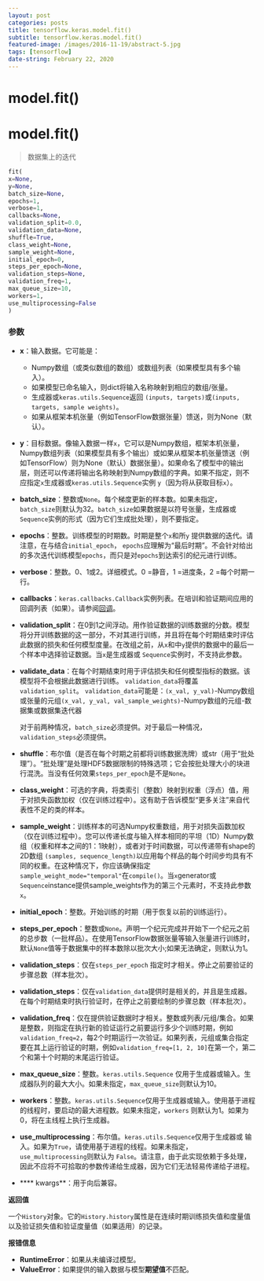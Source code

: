 ```yaml
---
layout: post
categories: posts
title: tensorflow.keras.model.fit()
subtitle: tensorflow.keras.model.fit()
featured-image: /images/2016-11-19/abstract-5.jpg
tags: [tensorflow]
date-string: February 22, 2020
---
```


# model.fit()

# model.fit()

> 数据集上的迭代

```python
fit(
x=None, 
y=None, 
batch_size=None, 
epochs=1, 
verbose=1, 
callbacks=None, 
validation_split=0.0, 
validation_data=None, 
shuffle=True, 
class_weight=None, 
sample_weight=None, 
initial_epoch=0, 
steps_per_epoch=None, 
validation_steps=None, 
validation_freq=1, 
max_queue_size=10, 
workers=1, 
use_multiprocessing=False
)
```

### 参数

-   **x**：输入数据。它可能是：
    
    -   Numpy数组（或类似数组的数组）或数组列表（如果模型具有多个输入）。
    -   如果模型已命名输入，则dict将输入名称映射到相应的数组/张量。
    -   生成器或`keras.utils.Sequence`返回 `(inputs, targets)`或`(inputs, targets, sample weights)`。
    -   如果从框架本机张量（例如TensorFlow数据张量）馈送，则为None（默认）。
-   **y**：目标数据。像输入数据一样`x`，它可以是Numpy数组，框架本机张量，Numpy数组列表（如果模型具有多个输出）或如果从框架本机张量馈送（例如TensorFlow）则为None（默认）数据张量）。如果命名了模型中的输出层，则还可以传递将输出名称映射到Numpy数组的字典。如果不指定，则不应指定`x`生成器或`keras.utils.Sequence`实例 `y`（因为将从获取目标`x`）。
    
-   **batch_size**：整数或`None`。每个梯度更新的样本数。如果未指定，`batch_size`则默认为32。`batch_size`如果数据是以符号张量，生成器或`Sequence`实例的形式（因为它们生成批处理），则不要指定。
    
-   **epochs**：整数。训练模型的时期数。时期是整个`x`和所`y` 提供数据的迭代。请注意，在与结合`initial_epoch`， `epochs`应理解为“最后时期”。不会针对给出的多次迭代训练模型`epochs`，而只是对`epochs`到达索引的纪元进行训练。
    
-   **verbose**：整数。0、1或2。详细模式。0 =静音，1 =进度条，2 =每个时期一行。
    
-   **callbacks**：`keras.callbacks.Callback`实例列表。在培训和验证期间应用的回调列表（如果）。请参阅[回调](https://keras.io/callbacks)。
    
-   **validation_split**：在0到1之间浮动。用作验证数据的训练数据的分数。模型将分开训练数据的这一部分，不对其进行训练，并且将在每个时期结束时评估此数据的损失和任何模型度量。在改组之前，从`x`和中`y`提供的数据中的最后一个样本中选择验证数据。当`x`是生成器或 `Sequence`实例时，不支持此参数。
    
-   **validate_data**：在每个时期结束时用于评估损失和任何模型指标的数据。该模型将不会根据此数据进行训练。 `validation_data`将覆盖`validation_split`。 `validation_data`可能是：`(x_val, y_val)`-Numpy数组或张量的元组`(x_val, y_val, val_sample_weights)`-Numpy数组的元组-数据集或数据集迭代器
    
    对于前两种情况，`batch_size`必须提供。对于最后一种情况，`validation_steps`必须提供。
    
-   **shuffle**：布尔值（是否在每个时期之前都将训练数据洗牌）或str（用于“批处理”）。“批处理”是处理HDF5数据限制的特殊选项；它会按批处理大小的块进行混洗。当没有任何效果`steps_per_epoch`是不是`None`。
    
-   **class_weight**：可选的字典，将类索引（整数）映射到权重（浮点）值，用于对损失函数加权（仅在训练过程中）。这有助于告诉模型“更多关注”来自代表性不足的类的样本。
    
-   **sample_weight**：训练样本的可选Numpy权重数组，用于对损失函数加权（仅在训练过程中）。您可以传递长度与输入样本相同的平坦（1D）Numpy数组（权重和样本之间的1：1映射），或者对于时间数据，可以传递带有shape的2D数组 `(samples, sequence_length)`以应用每个样品的每个时间步均具有不同的权重。在这种情况下，你应该确保指定 `sample_weight_mode="temporal"`在`compile()`。当`x`generator或`Sequence`instance提供sample_weights作为的第三个元素时，不支持此参数`x`。
    
-   **initial_epoch**：整数。开始训练的时期（用于恢复以前的训练运行）。
    
-   **steps_per_epoch**：整数或`None`。声明一个纪元完成并开始下一个纪元之前的总步数（一批样品）。在使用TensorFlow数据张量等输入张量进行训练时，默认`None`值等于数据集中的样本数除以批次大小;如果无法确定，则默认为1。
    
-   **validation_steps**：仅在`steps_per_epoch` 指定时才相关。停止之前要验证的步骤总数（样本批次）。
    
-   **validation_steps**：仅在`validation_data`提供时是相关的，并且是生成器。在每个时期结束时执行验证时，在停止之前要绘制的步骤总数（样本批次）。
    
-   **validation_freq**：仅在提供验证数据时才相关。整数或列表/元组/集合。如果是整数，则指定在执行新的验证运行之前要运行多少个训练时期，例如 `validation_freq=2`，每2个时期运行一次验证。如果列表，元组或集合指定要在其上运行验证的时期，例如`validation_freq=[1, 2, 10]`在第一个，第二个和第十个时期的末尾运行验证。
    
-   **max_queue_size**：整数。`keras.utils.Sequence` 仅用于生成器或输入。生成器队列的最大大小。如果未指定，`max_queue_size`则默认为10。
    
-   **workers**：整数。`keras.utils.Sequence`仅用于生成器或输入。使用基于进程的线程时，要启动的最大进程数。如果未指定，`workers` 则默认为1。如果为0，将在主线程上执行生成器。
    
-   **use_multiprocessing**：布尔值。`keras.utils.Sequence`仅用于生成器或 输入。如果为`True`，请使用基于进程的线程。如果未指定，`use_multiprocessing`则默认为 `False`。请注意，由于此实现依赖于多处理，因此不应将不可拾取的参数传递给生成器，因为它们无法轻易传递给子进程。
    
-   **** kwargs**：用于向后兼容。
    

**返回值**

一个`History`对象。它的`History.history`属性是在连续时期训练损失值和度量值以及验证损失值和验证度量值（如果适用）的记录​​。

**报错信息**

-   **RuntimeError**：如果从未编译过模型。
-   **ValueError**：如果提供的输入数据与模型**期望值**不匹配。